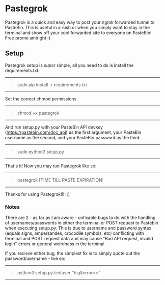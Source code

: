 # Pastegrok

Pastegrok is a quick and easy way to post your ngrok forwarded tunnel to PasteBin. This is useful in a rush or when you simply want to stay in the terminal and show off your cool forwarded site to everyone on PasteBin! Free promo amiright ;)

## Setup

Pastegrok setup is *super* simple, all you need to do is install the requirements.txt:

---------------------------------------------------------------------------------
> sudo pip install -r requirements.txt
---------------------------------------------------------------------------------

Set the correct chmod permissions:

---------------------------------------------------------------------------------
> chmod +x pastegrok
---------------------------------------------------------------------------------

And run setup.py with your PasteBin API devkey (https://pastebin.com/doc_api) as the first argument, your PasteBin username as the second, and your PasteBin password as the third:

---------------------------------------------------------------------------------   
> sudo python3 setup.py <DEVKEY> <USERNAME> <PASSWORD>
---------------------------------------------------------------------------------

That's it! Now you may run Pastegrok like so:

---------------------------------------------------------------------------------
> pastegrok [TIME TILL PASTE EXPIRATION]
---------------------------------------------------------------------------------

Thanks for using Pastegrok!!!! :)
  
### Notes
  
There are 2 - as far as I am aware - unfixable bugs to do with the handling of usernames/passwords in either the terminal or POST request to Pastebin when executing setup.py. This is due to username and password syntax (equals signs, ampersandes, crocodile symbols, etc) conflicting with terminal and POST request data and may cause "Bad API request, invalid login" errors or general weirdness in the terminal.
  
If you recieve either bug, the simplest fix is to simply quote out the password/username - like so:

---------------------------------------------------------------------------------
> python3 setup.py <DEVKEY> testuser "big&error>>"
---------------------------------------------------------------------------------
